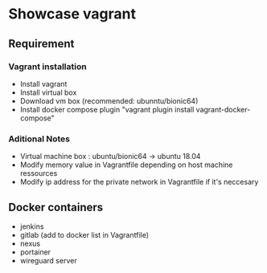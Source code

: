 # Showcase vagrant

## Requirement 

### Vagrant installation

- Install vagrant
- Install virtual box
- Download vm box (recommended: ubunntu/bionic64)
- Install docker compose plugin "vagrant plugin install vagrant-docker-compose"

### Aditional Notes 

- Virtual machine box : ubuntu/bionic64 -> ubuntu 18.04 
- Modify memory value in Vagrantfile depending on host machine ressources 
- Modify ip address for the private network in Vagrantfile if it's neccesary 

## Docker containers

- jenkins
- gitlab (add to docker list in Vagrantfile)
- nexus
- portainer
- wireguard server 